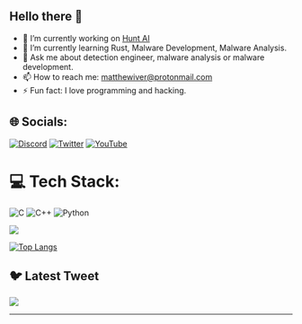 ## Hello there 👋

- 🔭 I’m currently working on [Hunt AI](https://github.com/Infinit3i/hunt-ai)
- 🌱 I’m currently learning Rust, Malware Development, Malware Analysis.
- 💬 Ask me about detection engineer, malware analysis or malware development.
- 📫 How to reach me: matthewiver@protonmail.com
- ⚡ Fun fact: I love programming and hacking.

## 🌐 Socials:
[![Discord](https://img.shields.io/badge/Discord-%237289DA.svg?logo=discord&logoColor=white)](https://discord.gg/3256) [![Twitter](https://img.shields.io/badge/Twitter-%231DA1F2.svg?logo=Twitter&logoColor=white)](https://twitter.com/BhalgamaVedant) [![YouTube](https://img.shields.io/badge/YouTube-%23FF0000.svg?logo=YouTube&logoColor=white)](https://youtube.com/@UCIlMtOiRDi1luvhtjczvjJw) 

# 💻 Tech Stack:
![C](https://img.shields.io/badge/c-%2300599C.svg?style=for-the-badge&logo=c&logoColor=white) ![C++](https://img.shields.io/badge/c++-%2300599C.svg?style=for-the-badge&logo=c%2B%2B&logoColor=white) ![Python](https://img.shields.io/badge/python-3670A0?style=for-the-badge&logo=python&logoColor=ffdd54)



<a>
  <img align="center" src="https://github-readme-stats.vercel.app/api?username=infinit3i&theme=dracula&show_icons=true" />
</a>

[![Top Langs](https://github-readme-stats.vercel.app/api/top-langs/?username=infinit3i&layout=donut&theme=dracula)](https://github.com/anuraghazra/github-readme-stats)








## 🐦 Latest Tweet
[![](https://gtce.itsvg.in/api?username=infinit3i)](https://github.com/VishwaGauravIn/github-twitter-card-embed)

---

<!-- Proudly created with GPRM ( https://gprm.itsvg.in ) -->
